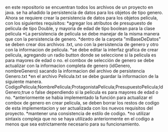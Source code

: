 en este repositorio se encuentran todos los archivos de un proyecto en java. se ha añadido la persistencia de datos para los objetos de tipo genero. Ahora se requiere crear la persistencia de datos para los objetos pelicula, con los siguientes requisitos:
*agregar los atributos de presupuesto de pelicula de tipo Double, y mayoria de edad de tipo boolean para la clase pelicula
*La persistencia de pelicula se debe manejar de la misma manera que con la persistencia de genero.
*dentro de la carpeta "miBaseDeDatos" se deben crear dos archivos .txt, uno con la persistencia de genero y otro con la informacion de pelicula.
*se debe editar la interfaz grafica de crear pelicula, agregando un radio button donde se seleccione si la pelicula es para mayores de edad o no. el combox de selección de genero se debe actualizar con la informacion completa de genero (idGenero, nombreGenero) sacando la informacion del archivo de persistencia Genero.txt
*en el archivo Pelicula.txt se debe guardar la informacion de la siguiente manera. CodigoPelicula;NombrePelicula;ProtagonistaPelicula;PresupuestoPelicula;IdGenero;true o false dependiendo si la pelicula es para mayores de edad o no.
*anteriormente se habia implementado la función para actualizar el combox de genero en crear pelicula, se deben borrar los restos de codigo de esta implementacion y ser actualizada con los nuevos requisitos del proyecto.
*mantener una consistencia de estilo de codigo.
*no utilizar sintaxis compleja que no se haya utilizado anteriormente en el codigo a menos que sea estrictamente necesario para su funcionamiento.

